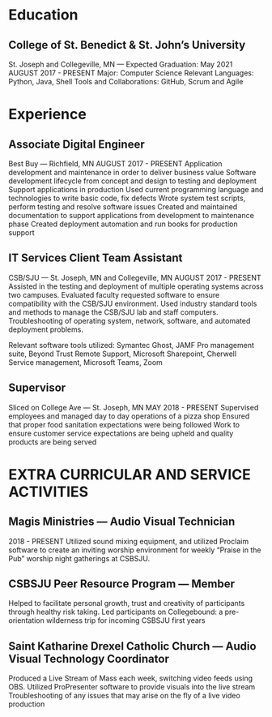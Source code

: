 # Education
## College of St. Benedict & St. John’s University
St. Joseph and Collegeville, MN — Expected Graduation: May 2021
AUGUST 2017 - PRESENT
Major: Computer Science
Relevant Languages: Python, Java, Shell
Tools and Collaborations: GitHub, Scrum and Agile

# Experience
## Associate Digital Engineer
Best Buy — Richfield, MN
AUGUST 2017 - PRESENT
Application development and maintenance in order to deliver business value
Software development lifecycle from concept and design to testing and deployment
Support applications in production
Used current programming language and technologies to write basic code, fix defects
Wrote system test scripts, perform testing and resolve software issues
Created and maintained documentation to support applications from development to maintenance phase
Created deployment automation and run books for production support

## IT Services Client Team Assistant
CSB/SJU — St. Joseph, MN and Collegeville, MN
AUGUST 2017 - PRESENT
Assisted in the testing and deployment of multiple operating systems across two campuses.
Evaluated faculty requested software to ensure compatibility with the CSB/SJU environment.
Used industry standard tools and methods to manage the CSB/SJU lab and staff computers. 
Troubleshooting of operating system, network, software, and automated deployment problems.

Relevant software tools utilized:
Symantec Ghost, JAMF Pro management suite, Beyond Trust Remote Support, Microsoft Sharepoint, Cherwell Service management, Microsoft Teams, Zoom

## Supervisor
Sliced on College Ave — St. Joseph, MN 
MAY 2018 - PRESENT
Supervised employees and managed day to day operations of a pizza shop
Ensured that proper food sanitation expectations were being followed
Work to ensure customer service expectations are being upheld and quality products are being served

# EXTRA CURRICULAR AND SERVICE ACTIVITIES
## Magis Ministries — Audio Visual Technician
2018 - PRESENT
Utilized sound mixing equipment, and utilized Proclaim software to create an inviting worship environment for weekly “Praise in the Pub” worship night gatherings at CSBSJU. 

## CSBSJU Peer Resource Program — Member
Helped to facilitate personal growth, trust and creativity of participants through healthy risk taking. 
Led participants on Collegebound: a pre-orientation wilderness trip for incoming CSBSJU first years


## Saint Katharine Drexel Catholic Church — Audio Visual Technology Coordinator
Produced a Live Stream of Mass each week, switching video feeds using OBS.
Utilized ProPresenter software to provide visuals into the live stream
Troubleshooting of any issues that may arise on the fly of a live video production
